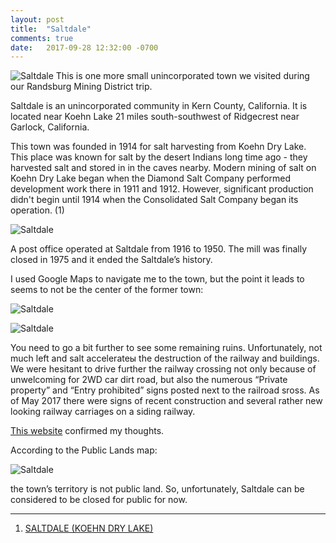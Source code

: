 ```yaml
---
layout: post
title:  "Saltdale"
comments: true
date:   2017-09-28 12:32:00 -0700
---
```


![Saltdale][saltdale_view1]
This is one more small unincorporated town we visited during our Randsburg Mining District trip. 

Saltdale is an unincorporated community in Kern County, California. It is located near Koehn Lake 21 miles south-southwest of Ridgecrest near Garlock, California.

This town was founded in 1914 for salt harvesting from Koehn Dry Lake. This place was known for salt by the desert Indians long time ago - they harvested salt and stored in in the caves nearby.  Modern mining of salt on Koehn Dry Lake began when the Diamond Salt Company performed development work there in 1911 and 1912. However, significant production didn't begin until 1914 when the Consolidated Salt Company began its operation. (1)

![Saltdale][saltdale_view2]

A post office operated at Saltdale from 1916 to 1950. The mill was finally closed in 1975 and it ended the Saltdale’s history.

I used Google Maps to navigate me to the town, but the point it leads to seems to not be the center of the former town:

![Saltdale][saltdale_map1]

![Saltdale][saltdale_map2]

You need to go a bit further to see some remaining ruins. Unfortunately, not much left and salt accelerateы the destruction of the railway and buildings. We were hesitant to drive further the railway crossing not only because of unwelcoming for 2WD car dirt road, but also the numerous “Private property” and “Entry prohibited” signs posted next to the railroad sross. As of May 2017 there were signs of recent construction and several rather new looking railway carriages on a siding railway.

[This website](http://freepages.history.rootsweb.ancestry.com/~gtusa/bitesdust.htm
) confirmed my thoughts.

According to the Public Lands map:

![Saltdale][saltdale_map3]

the town’s territory is not public land. So, unfortunately, Saltdale can be considered to be closed for public for now.

***

1. [SALTDALE (KOEHN DRY LAKE)](http://mojavedesert.net/desert-fever/saltdale.html)

[saltdale_view1]: {{site.url}}/assets/img/28092017-Saltdale/28092017-Saltdale-1.jpg "Saltdale railway view"
[saltdale_view2]: {{site.url}}/assets/img/28092017-Saltdale/28092017-Saltdale-2.jpg "Saltdale railway view"
[saltdale_map1]: {{site.url}}/assets/img/28092017-Saltdale/28092017-Saltdale-gmaps1.png "Saltdale railway view"
[saltdale_map2]: {{site.url}}/assets/img/28092017-Saltdale/28092017-Saltdale-gmaps2.png "Saltdale railway view"
[saltdale_map3]: {{site.url}}/assets/img/28092017-Saltdale/28092017-Saltdale-landmaps.png "Saltdale railway view"


